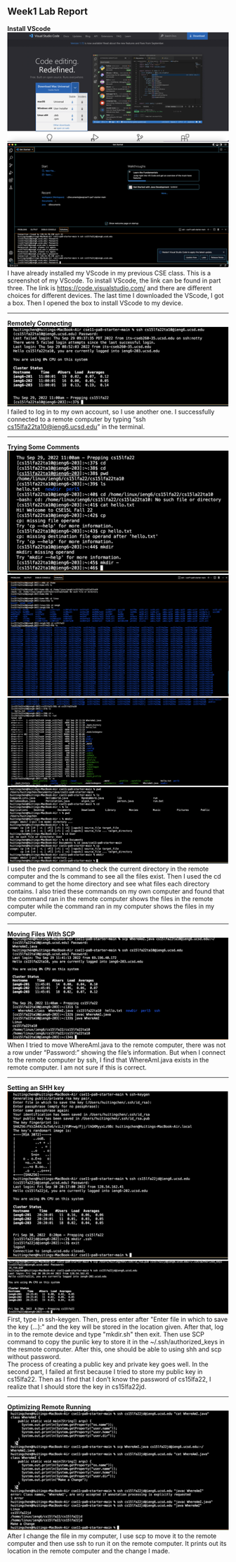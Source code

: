 **Week1 Lab Report**
---
**Install VScode**
![image](VScodeWeb.png)
![image](installVScode.png)
I have already installed my VScode in my previous CSE class. This is a screenshot of my VScode.
To install VScode, the link can be found in part three. The link is  https://code.visualstudio.com/ and there are different choices for different devices. The last time I downloaded the VScode, I got a box. Then I opened the box to install VScode to my device.
***
**Remotely Connecting**
![image](remotelyConnecting.png)
I failed to log in to my own account, so I use another one. I successfully connected to a remote computer by typing “ssh cs15lfa22ta10@ieng6.ucsd.edu” in the terminal.
***
**Trying Some Comments**
![image](tryingSomeComments1.png)
![image](tryingSomeComments2.png)
![image](tryingSomeComments3.png)
![image](tryingSomeComments4.png)
I used the pwd command to check the current directory in the remote computer and the ls command to see all the files exist. Then I used the cd command to get the home directory and see what files each directory contains. I also tried these commands on my own computer and found that the command ran in the remote computer shows the files in the remote computer while the command ran in my computer shows the files in my computer.
***
**Moving Files With SCP**
![image](movingFileWIthSCP.png)
When I tried to  move WhereAmI.java to the remote computer, there was not a row under “Password:” showing the file’s information. But when I connect to the remote computer by ssh, I find that WhereAmI.java exists in the remote computer. I am not sure if this is correct.
***
**Setting an SHH key**
![image](settingAnSHHkey1.png)
![image](settingAnSHHkey2.png)
First, type in ssh-keygen. Then, press enter after "Enter file in which to save the key (...):" and the key will be stored in the location given. After that, log in to the remote device and type "mkdir.sh" then exit. Then use SCP command to copy the punlic key to store it in the ~/.ssh/authorized_keys in the resmote computer. After this, one should be able to using shh and scp without password.\
The process of creating a public key and private key goes well. In the second part, I failed at first because I tried to store my public key in cs15lfa22. Then as I find that I don’t know the password of cs15lfa22, I realize that I should store the key in cs15lfa22jd.
***
**Optimizing Remote Running**
![image](optimizingRemoteRunning.png)
After I change the file in my computer, I use scp to move it to the remote computer and then use ssh to run it on the remote computer. It prints out its location in the remote computer and the change I made.